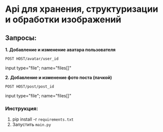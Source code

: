 # Api для хранения, структуризации и обработки изображений

## Запросы:

**1. Добавление и изменение аватара пользователя**

`POST HOST/avatar/user_id`

input type="file"; name="files[]"

**2. Добавление и изменение фото поста (пачкой)**

`POST HOST/post/post_id`

input type="file"; name="files[]"

### Инструкция:

1. pip install -r `requirements.txt`
2. Запустить `main.py`
